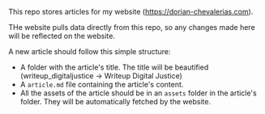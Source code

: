 This repo stores articles for my website (https://dorian-chevalerias.com).

THe website pulls data directly from this repo, so any changes made here will be reflected on the website.

A new article should follow this simple structure:

- A folder with the article's title. The title will be beautified (writeup_digitaljustice -> Writeup Digital Justice)
- A `article.md` file containing the article's content.
- All the assets of the article should be in an `assets` folder in the article's folder. They will be automatically fetched by the website.
